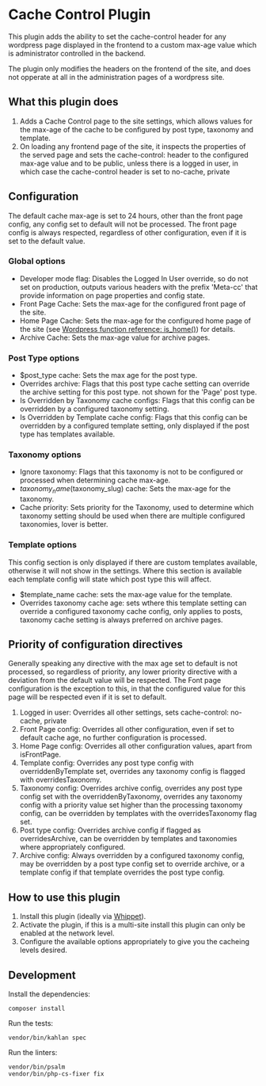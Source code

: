 # Cache Control Plugin

This plugin adds the ability to set the cache-control header for any wordpress page displayed in the frontend to a 
custom max-age value which is administrator controlled in the backend.

The plugin only modifies the headers on the frontend of the site, and does not opperate at all in the administration 
pages of a wordpress site.

## What this plugin does

1. Adds a Cache Control page to the site settings, which allows values for the max-age of the cache to be configured by post type, taxonomy and template.
2. On loading any frontend page of the site, it inspects the properties of the served page and sets the cache-control: header to the configured max-age value and to be public, unless there is a logged in user, in which case the cache-control header is set to no-cache, private

## Configuration

The default cache max-age is set to 24 hours, other than the front page config, any config set to default will not be processed.
The front page config is always respected, regardless of other configuration, even if it is set to the default value.

### Global options
- Developer mode flag: Disables the Logged In User override, so do not set on production, outputs various headers with the prefix 'Meta-cc' that provide information on page properties and config state.
- Front Page Cache: Sets the max-age for the configured front page of the site.
- Home Page Cache: Sets the max-age for the configured home page of the site (see [Wordpress function reference: is_home()](https://developer.wordpress.org/reference/functions/is_home/)) for details.
- Archive Cache: Sets the max-age value for archive pages.

### Post Type options
- $post_type cache: Sets the max age for the post type.
- Overrides archive: Flags that this post type cache setting can override the archive setting for this post type. not shown for the 'Page' post type.
- Is Overridden by Taxonomy cache configs: Flags that this config can be overridden by a configured taxonomy setting.
- Is Overridden by Template cache config: Flags that this config can be overridden by a configured template setting, only displayed if the post type has templates available.

### Taxonomy options
- Ignore taxonomy: Flags that this taxonomy is not to be configured or processed when determining cache max-age.
- $taxonomy_name ($taxonomy_slug) cache: Sets the max-age for the taxonomy.
- Cache priority: Sets priority for the Taxonomy, used to determine which taxonomy setting should be used when there are multiple configured taxonomies, lover is better.

### Template options

This config section is only displayed if there are custom templates available, otherwise it will not show in the settings.
Where this section is available each template config will state which post type this will affect.

- $template_name cache: sets the max-age value for the template.
- Overrides taxonomy cache age: sets wthere this template setting can override a configured taxonomy cache config, only applies to posts, taxonomy cache setting is always preferred on archive pages.

## Priority of configuration directives

Generally speaking any directive with the max age set to default is not processed, so
regardless of priority, any lower priority directive with a deviation from the default value will be respected. The
Font page configuration is the exception to this, in that the configured value for this page will be respected even if it is set to default.

1. Logged in user: Overrides all other settings, sets cache-control: no-cache, private
2. Front Page config: Overrides all other configuration, even if set to default cache age, no further configuration is processed.
3. Home Page config: Overrides all other configuration values, apart from isFrontPage.
4. Template config: Overrides any post type config with overriddenByTemplate set, overrides any taxonomy config is flagged with overridesTaxonomy.
5. Taxonomy config: Overrides archive config, overrides any post type config set with the overriddenByTaxonomy, overrides any taxonomy config with a priority value set higher than the processing taxonomy config, can be overridden by templates with the overridesTaxonomy flag set.
6. Post type config: Overrides archive config if flagged as overridesArchive, can be overridden by templates and taxonomies where appropriately configured.
7. Archive config: Always overridden by a configured taxonomy config, may be overridden by a post type config set to override archive, or a template config if that template overrides the post type config.

## How to use this plugin

1. Install this plugin (ideally via [Whippet](https://github.com/dxw/whippet)).
2. Activate the plugin, if this is a multi-site install this plugin can only be enabled at the network level.
3. Configure the available options appropriately to give you the cacheing levels desired. 

## Development

Install the dependencies:

```
composer install
```

Run the tests:
```
vendor/bin/kahlan spec
```

Run the linters:
```
vendor/bin/psalm
vendor/bin/php-cs-fixer fix
```
